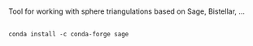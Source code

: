 #
Tool for working with sphere triangulations based on Sage, Bistellar, ...

##
`conda install -c conda-forge sage`